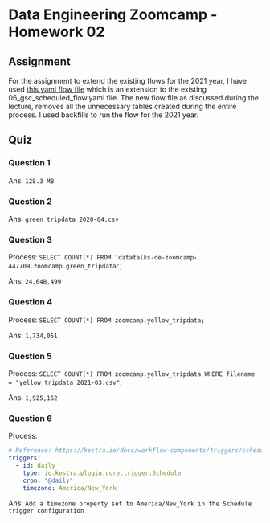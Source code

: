 # Data Engineering Zoomcamp - Homework 02

## Assignment

For the assignment to extend the existing flows for the 2021 year, I have used [this yaml flow file](./extended_scheduled_flow.yaml) which is an extension to the existing 06_gsc_scheduled_flow.yaml file. The new flow file as discussed during the lecture, removes all the unnecessary tables created during the entire process. I used backfills to run the flow for the 2021 year.

## Quiz

### Question 1
Ans: `128.3 MB`


### Question 2
Ans: `green_tripdata_2020-04.csv`


### Question 3
Process: `SELECT COUNT(*) FROM 'datatalks-de-zoomcamp-447709.zoomcamp.green_tripdata'`;

Ans: `24,648,499`


### Question 4
Process: `SELECT COUNT(*) FROM zoomcamp.yellow_tripdata;`

Ans: `1,734,051`


### Question 5
Process: `SELECT COUNT(*) FROM zoomcamp.yellow_tripdata WHERE filename = "yellow_tripdata_2021-03.csv"`;

Ans: `1,925,152`


### Question 6
Process:
```yaml
# Reference: https://kestra.io/docs/workflow-components/triggers/schedule-trigger
triggers:
  - id: daily
    type: io.kestra.plugin.core.trigger.Schedule
    cron: "@daily"
    timezone: America/New_York
```

Ans: `Add a timezone property set to America/New_York in the Schedule trigger configuration`
